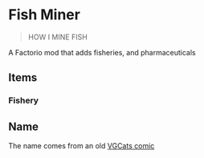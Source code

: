 # Fish Miner
> HOW I MINE FISH

A Factorio mod that adds fisheries, and pharmaceuticals

## Items
### Fishery

## Name
The name comes from an old [VGCats comic](http://www.vgcats.com/comics/?strip_id=155)
